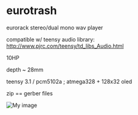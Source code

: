 eurotrash
=========

eurorack stereo/dual mono wav player 

compatible w/ teensy audio library: http://www.pjrc.com/teensy/td_libs_Audio.html

10HP

depth ~ 28mm

teensy 3.1 / pcm5102a ; atmega328 + 128x32 oled

zip == gerber files

![My image](https://farm4.staticflickr.com/3934/15369323528_430af263f9_c.jpg)
